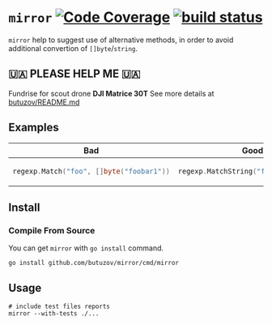 # `mirror` [![Code Coverage](https://coveralls.io/repos/github/butuzov/mirror/badge.svg?branch=main)](https://coveralls.io/github/butuzov/mirror?branch=main) [![build status](https://github.com/butuzov/mirror/actions/workflows/main.yaml/badge.svg?branch=main)]()

`mirror` help to suggest use of alternative methods, in order to avoid additional convertion of `[]byte`/`string`.

## 🇺🇦 PLEASE HELP ME 🇺🇦
Fundrise for scout drone **DJI Matrice 30T** See more details at [butuzov/README.md](https://github.com/butuzov/butuzov/)

## Examples

<table>
<thead><tr><th>Bad</th><th>Good</th></tr></thead>
<tbody>
<tr><td>

```go
regexp.Match("foo", []byte("foobar1"))
```

</td><td>

```go
regexp.MatchString("foo", "foobar1")
```

</td></tr>
</tbody></table>

## Install

### Compile From Source

You can get `mirror` with `go install` command.

```shell
go install github.com/butuzov/mirror/cmd/mirror
```

## Usage

```shell
# include test files reports
mirror --with-tests ./...
```

